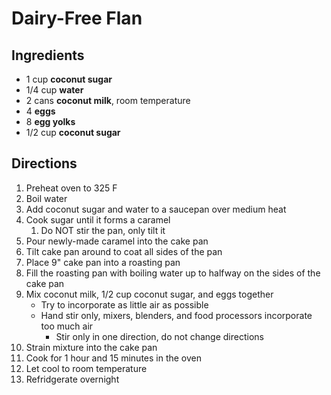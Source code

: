 # Dairy-Free Flan

## Ingredients

- 1 cup **coconut sugar**
- 1/4 cup **water**
- 2 cans **coconut milk**, room temperature
- 4 **eggs**
- 8 **egg yolks**
- 1/2 cup **coconut sugar**

## Directions

1. Preheat oven to 325 F
1. Boil water
1. Add coconut sugar and water to a saucepan over medium heat
1. Cook sugar until it forms a caramel
	1. Do NOT stir the pan, only tilt it
1. Pour newly-made caramel into the cake pan
1. Tilt cake pan around to coat all sides of the pan
1. Place 9" cake pan into a roasting pan
1. Fill the roasting pan with boiling water up to halfway on the sides of the cake pan
1. Mix coconut milk, 1/2 cup coconut sugar, and eggs together
    - Try to incorporate as little air as possible
    - Hand stir only, mixers, blenders, and food processors incorporate too much air
        - Stir only in one direction, do not change directions
1. Strain mixture into the cake pan
1. Cook for 1 hour and 15 minutes in the oven
1. Let cool to room temperature
1. Refridgerate overnight
